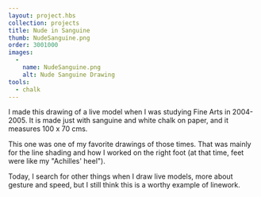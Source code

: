```yaml
---
layout: project.hbs
collection: projects
title: Nude in Sanguine
thumb: NudeSanguine.png
order: 3001000
images:
  -
    name: NudeSanguine.png
    alt: Nude Sanguine Drawing
tools:
  - chalk
---
```


I made this drawing of a live model when I was studying Fine Arts in 2004-2005. It is made just with sanguine and white chalk on paper, and it measures 100 x 70 cms.

This one was one of my favorite drawings of those times. That was mainly for the line shading and how I worked on the right foot (at that time, feet were like my "Achilles' heel").

Today, I search for other things when I draw live models, more about gesture and speed, but I still think this is a worthy example of linework.
